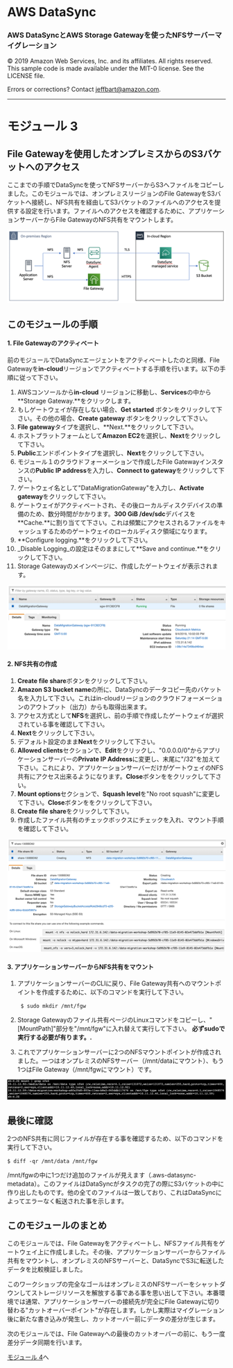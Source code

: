 # **AWS DataSync**

### AWS DataSyncとAWS Storage Gatewayを使ったNFSサーバーマイグレーション

© 2019 Amazon Web Services, Inc. and its affiliates. All rights reserved.
This sample code is made available under the MIT-0 license. See the LICENSE file.

Errors or corrections? Contact [jeffbart@amazon.com](mailto:jeffbart@amazon.com).

---

# モジュール 3
## File Gatewayを使用したオンプレミスからのS3バケットへのアクセス

ここまでの手順でDataSyncを使ってNFSサーバーからS3へファイルをコピーしました。このモジュールでは、オンプレミスリージョンのFile GatewayをS3バケットへ接続し、NFS共有を経由してS3バケットのファイルへのアクセスを提供する設定を行います。ファイルへのアクセスを確認するために、アプリケーションサーバーからFile GatewayのNFS共有をマウントします。

![](../images/fullarch.png)

## このモジュールの手順

#### 1. File Gatewayのアクティベート

前のモジュールでDataSyncエージェントをアクティベートしたのと同様、File Gatewayを**in-cloud**リージョンでアクティベートする手順を行います。以下の手順に従って下さい。

1. AWSコンソールから**in-cloud** リージョンに移動し、**Services**の中から**Storage Gateway.**をクリックします。
2. もしゲートウェイが存在しない場合、**Get started** ボタンをクリックして下さい。その他の場合、**Create gateway** ボタンをクリックして下さい。
3. **File gateway**タイプを選択し、**Next.**をクリックして下さい。
4. ホストプラットフォームとして**Amazon EC2**を選択し、**Next**をクリックして下さい。
5. **Public**エンドポイントタイプを選択し、**Next**をクリックして下さい。
6. モジュール１のクラウドフォーメーションで作成したFile Gatewayインスタンスの**Public IP address**を入力し、**Connect to gateway**をクリックして下さい。
7. ゲートウェイ名として&quot;DataMigrationGateway&quot;を入力し、**Activate gateway**をクリックして下さい。
8. ゲートウェイがアクティベートされ、その後ローカルディスクデバイスの準備のため、数分時間がかかります。**300 GiB /dev/sdc**デバイスを**Cache.**に割り当てて下さい。これは頻繁にアクセスされるファイルをキャッシュするためのゲートウェイのローカルディスク領域になります。
9. **Configure logging.**をクリックして下さい。
10. _Disable Logging_の設定はそのままにして**Save and continue.**をクリックして下さい。
11. Storage Gatewayのメインページに、作成したゲートウェイが表示されます。

  ![](../images/mod3fgw1.png)

#### 2. NFS共有の作成

1. **Create file share**ボタンをクリックして下さい。
2. **Amazon S3 bucket name**の所に、DataSyncのデータコピー先のバケット名を入力して下さい。これはin-cloudリージョンのクラウドフォーメーションのアウトプット（出力）からも取得出来ます。
3. アクセス方式として**NFS**を選択し、前の手順で作成したゲートウェイが選択されている事を確認して下さい。
4. **Next**をクリックして下さい。
5. デフォルト設定のまま**Next**をクリックして下さい。
6. **Allowed clients**セクションで、**Edit**をクリックし、&quot;0.0.0.0/0&quot;からアプリケーションサーバーの**Private IP Address**に変更し、末尾に"/32"を加えて下さい。これにより、アプリケーションサーバーだけがゲートウェイのNFS共有にアクセス出来るようになります。**Close**ボタンををクリックして下さい。
7. **Mount options**セクションで、**Squash level**を&quot;No root squash&quot;に変更して下さい。**Close**ボタンををクリックして下さい。
8. **Create file share**をクリックして下さい。
9. 作成したファイル共有のチェックボックスにチェックを入れ、マウント手順を確認して下さい。

  ![](../images/mod3fgw2.png)

#### 3. アプリケーションサーバーからNFS共有をマウント

1. アプリケーションサーバーのCLIに戻り、File Gateway共有へのマウントポイントを作成するために、以下のコマンドを実行して下さい。

        $ sudo mkdir /mnt/fgw

1. Storage Gatewayのファイル共有ページのLinuxコマンドをコピーし、&quot;[MountPath]&quot;部分を&quot;/mnt/fgw&quot;に入れ替えて実行して下さい。   **必ずsudoで実行する必要が有ります。.**
2. これでアプリケーションサーバーに2つのNFSマウントポイントが作成されました。一つはオンプレミスのNFSサーバー（/mnt/dataにマウント）、もう1つはFile Gateway（/mnt/fgwにマウント）です。

  ![](../images/mod3cli1.png)

## 最後に確認

2つのNFS共有に同じファイルが存在する事を確認するため、以下のコマンドを実行して下さい。

    $ diff -qr /mnt/data /mnt/fgw

/mnt/fgwの中に1つだけ追加のファイルが見えます（.aws-datasync-metadata）。このファイルはDataSyncがタスクの完了の際にS3バケットの中に作り出したものです。他の全てのファイルは一致しており、これはDataSyncによってエラーなく転送された事を示します。

## このモジュールのまとめ

このモジュールでは、File Gatewayをアクティベートし、NFSファイル共有をゲートウェイ上に作成しました。その後、アプリケーションサーバーからファイル共有をマウントし、オンプレミスのNFSサーバーと、DataSyncでS3に転送したデータを比較検証しました。

このワークショップの完全なゴールはオンプレミスのNFSサーバーをシャットダウンしてストレージリソースを解放する事である事を思い出して下さい。本番環境では通常、アプリケーションサーバーの接続先が完全にFile Gatewayに切り替わる&quot;カットオーバーポイント&quot;が存在します。しかし実際はマイグレーション後に新たな書き込みが発生し、カットオーバー前にデータの差分が生じます。

次のモジュールでは、File Gatewayへの最後のカットオーバーの前に、もう一度差分データ同期を行います。

[モジュール 4](../module4/)へ
